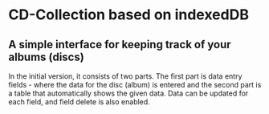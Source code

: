 # CD-Collection based on indexedDB
## A simple interface for keeping track of your albums (discs)
In the initial version, it consists of two parts. The first part is data entry fields - where the data for the disc (album) is entered and the second part is a table that automatically shows the given data. Data can be updated for each field, and field delete is also enabled.
